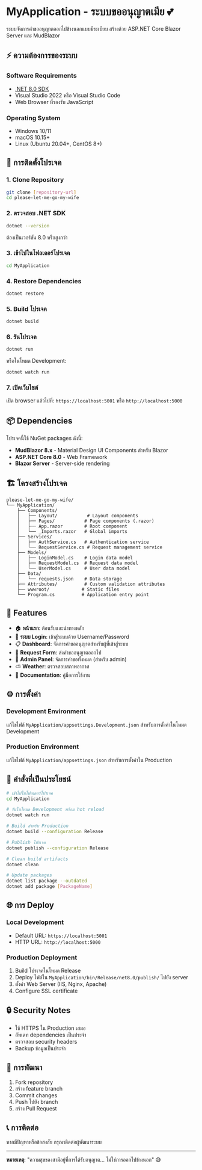 # MyApplication - ระบบขออนุญาตเมีย 💕

ระบบจัดการคำขออนุญาตออกไปข้างนอกแบบมีระเบียบ สร้างด้วย ASP.NET Core Blazor Server และ MudBlazor

## ⚡ ความต้องการของระบบ

### Software Requirements
- [.NET 8.0 SDK](https://dotnet.microsoft.com/download/dotnet/8.0)
- Visual Studio 2022 หรือ Visual Studio Code
- Web Browser ที่รองรับ JavaScript

### Operating System
- Windows 10/11
- macOS 10.15+
- Linux (Ubuntu 20.04+, CentOS 8+)

## 🚀 การติดตั้งโปรเจค

### 1. Clone Repository
```bash
git clone [repository-url]
cd please-let-me-go-my-wife
```

### 2. ตรวจสอบ .NET SDK
```bash
dotnet --version
```
ต้องเป็นเวอร์ชัน 8.0 หรือสูงกว่า

### 3. เข้าไปในโฟลเดอร์โปรเจค
```bash
cd MyApplication
```

### 4. Restore Dependencies
```bash
dotnet restore
```

### 5. Build โปรเจค
```bash
dotnet build
```

### 6. รันโปรเจค
```bash
dotnet run
```

หรือในโหมด Development:
```bash
dotnet watch run
```

### 7. เปิดเว็บไซต์
เปิด browser แล้วไปที่: `https://localhost:5001` หรือ `http://localhost:5000`

## 📦 Dependencies

โปรเจคนี้ใช้ NuGet packages ดังนี้:

- **MudBlazor 8.x** - Material Design UI Components สำหรับ Blazor
- **ASP.NET Core 8.0** - Web Framework
- **Blazor Server** - Server-side rendering

## 🏗️ โครงสร้างโปรเจค

```
please-let-me-go-my-wife/
└── MyApplication/
    ├── Components/
    │   ├── Layout/           # Layout components
    │   ├── Pages/           # Page components (.razor)
    │   ├── App.razor        # Root component
    │   └── _Imports.razor   # Global imports
    ├── Services/
    │   ├── AuthService.cs   # Authentication service
    │   └── RequestService.cs # Request management service
    ├── Models/
    │   ├── LoginModel.cs    # Login data model
    │   ├── RequestModel.cs  # Request data model
    │   └── UserModel.cs     # User data model
    ├── Data/
    │   └── requests.json    # Data storage
    ├── Attributes/          # Custom validation attributes
    ├── wwwroot/            # Static files
    └── Program.cs          # Application entry point
```

## 🎯 Features

- 🏠 **หน้าแรก**: ต้อนรับและนำทางหลัก
- 🔐 **ระบบ Login**: เข้าสู่ระบบด้วย Username/Password
- 📋 **Dashboard**: จัดการคำขออนุญาตสำหรับผู้ที่เข้าสู่ระบบ
- 📝 **Request Form**: ส่งคำขออนุญาตออกไป
- 👑 **Admin Panel**: จัดการคำขอทั้งหมด (สำหรับ admin)
- ⛅ **Weather**: ตรวจสอบสภาพอากาศ
- 📖 **Documentation**: คู่มือการใช้งาน

## ⚙️ การตั้งค่า

### Development Environment
แก้ไขไฟล์ `MyApplication/appsettings.Development.json` สำหรับการตั้งค่าในโหมด Development

### Production Environment  
แก้ไขไฟล์ `MyApplication/appsettings.json` สำหรับการตั้งค่าใน Production

## 🔧 คำสั่งที่เป็นประโยชน์

```bash
# เข้าไปในโฟลเดอร์โปรเจค
cd MyApplication

# รันในโหมด Development พร้อม hot reload
dotnet watch run

# Build สำหรับ Production
dotnet build --configuration Release

# Publish โปรเจค
dotnet publish --configuration Release

# Clean build artifacts
dotnet clean

# Update packages
dotnet list package --outdated
dotnet add package [PackageName]
```

## 🌐 การ Deploy

### Local Development
- Default URL: `https://localhost:5001`
- HTTP URL: `http://localhost:5000`

### Production Deployment
1. Build โปรเจคในโหมด Release
2. Deploy ไฟล์ใน `MyApplication/bin/Release/net8.0/publish/` ไปยัง server
3. ตั้งค่า Web Server (IIS, Nginx, Apache)
4. Configure SSL certificate

## 🔒 Security Notes

- ใช้ HTTPS ใน Production เสมอ
- อัพเดท dependencies เป็นประจำ
- ตรวจสอบ security headers
- Backup ข้อมูลเป็นประจำ

## 🤝 การพัฒนา

1. Fork repository
2. สร้าง feature branch
3. Commit changes
4. Push ไปยัง branch
5. สร้าง Pull Request

## 📞 การติดต่อ

หากมีปัญหาหรือข้อสงสัย กรุณาติดต่อผู้พัฒนาระบบ

---

**หมายเหตุ**: "ความสุขของสามีอยู่ที่การได้รับอนุญาต... ไม่ใช่การออกไปข้างนอก" 😅